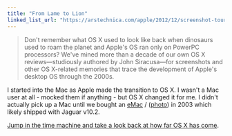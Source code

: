 ```yaml
---
title: "From Lame to Lion"
linked_list_url: "https://arstechnica.com/apple/2012/12/screenshot-tour-os-x-then-and-now/"
---
```

<blockquote><p>
  Don't remember what OS X used to look like back when dinosaurs used to roam the planet and Apple's OS ran only on PowerPC processors? We've mined more than a decade of our own OS X reviews—studiously authored by John Siracusa—for screenshots and other OS X-related memories that trace the development of Apple's desktop OS through the 2000s.
</p></blockquote>
<p>I started into the Mac as Apple made the transition to OS X. I wasn't a Mac user at all - mocked them if anything - but OS X changed it for me. I didn't actually pick up a Mac until we bought an <a href="https://en.wikipedia.org/wiki/EMac">eMac</a> / (<a href="https://www.flickr.com/photos/lemon/1219983/">photo</a>) in 2003 which likely shipped with Jaguar v10.2.</p>
<p><a href="https://arstechnica.com/apple/2012/12/screenshot-tour-os-x-then-and-now/">Jump in the time machine and take a look back at how far OS X has come</a>.</p>
